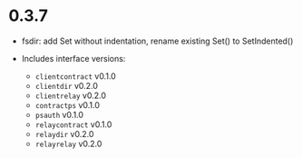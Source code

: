 # 0.3.7

- fsdir: add Set without indentation, rename existing Set() to SetIndented()

- Includes interface versions:
    - `clientcontract` v0.1.0
    - `clientdir` v0.2.0
    - `clientrelay` v0.2.0
    - `contractps` v0.1.0
    - `psauth` v0.1.0
    - `relaycontract` v0.1.0
    - `relaydir` v0.2.0
    - `relayrelay` v0.2.0
